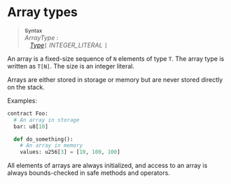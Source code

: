 # Array types

> **<sup>Syntax</sup>**\
> _ArrayType_ :\
> &nbsp;&nbsp; [_Type_]`[` _INTEGER_LITERAL_ `]`

An array is a fixed-size sequence of `N` elements of type `T`. The array type
is written as `T[N]`. The size is an integer literal.

Arrays are either stored in storage or memory but are never stored directly on the stack.

Examples:

```Python
contract Foo:
  # An array in storage
  bar: u8[10]

  def do_something():
    # An array in memory
    values: u256[3] = [10, 100, 100]
```

All elements of arrays are always initialized, and access to an array is
always bounds-checked in safe methods and operators.

[_Type_]: types.md
